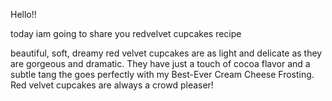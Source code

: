 Hello!!

today iam going to share you redvelvet cupcakes recipe

beautiful, soft, dreamy red velvet cupcakes are as light and delicate as they are gorgeous and dramatic. They have just a touch of cocoa flavor and a subtle tang the goes perfectly with my Best-Ever Cream Cheese Frosting. Red velvet cupcakes are always a crowd pleaser!

